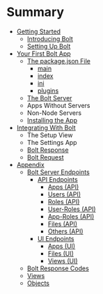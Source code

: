 # Summary

* [Getting Started](README.md)
    * [Introducing Bolt](sub.md)
    * [Setting Up Bolt](setting-up-bolt.md)
* [Your First Bolt App](your-first-bolt-app.md)
    * [The package.json File](packagejson.md)
        * [main](main.md)
        * [index](package-index.md)
        * [ini](ini.md)
        * [plugins](plugins.md)
    * [The Bolt Server](the-bolt-server.md)
    * Apps Without Servers
    * Non-Node Servers
    * [Installing the App](installing-the-app.md)
* [Integrating With Bolt](integrating-with-bolt.md)
    * The Setup View
    * The Settings App
    * [Bolt Response](bolt-response.md)
    * [Bolt Request](bolt-request.md)
* [Appendix](appendix.md)
    * [Bolt Server Endpoints](bolt-server-endpoints.md)
        * [API Endpoints](api-endpoints.md)
            * [Apps \(API\)](apps-api.md)
            * [Users \(API\)](users-api.md)
            * [Roles \(API\)](roles-api.md)
            * [User-Roles \(API\)](user-roles-api.md)
            * [App-Roles \(API\)](app-roles-api.md)
            * [Files \(API\)](files-api.md)
            * [Others \(API\)](others-api.md)
        * [UI Endpoints](ui-endpoints.md)
            * [Apps \(UI\)](apps-ui.md)
            * [Files \(UI\)](files-ui.md)
            * [Views \(UI\)](views-ui.md)
    * [Bolt Response Codes](bolt-response-codes.md)
    * [Views](views.md)
    * [Objects](objects.md)

